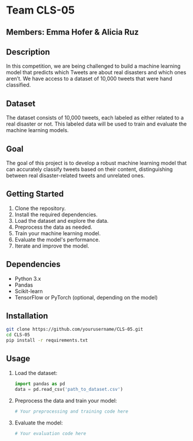 # Team CLS-05
## Members: Emma Hofer & Alicia Ruz


## Description

In this competition, we are being challenged to build a machine learning model that predicts which Tweets are about real disasters and which ones aren’t. We have access to a dataset of 10,000 tweets that were hand classified.

## Dataset

The dataset consists of 10,000 tweets, each labeled as either related to a real disaster or not. This labeled data will be used to train and evaluate the machine learning models.

## Goal

The goal of this project is to develop a robust machine learning model that can accurately classify tweets based on their content, distinguishing between real disaster-related tweets and unrelated ones.

## Getting Started

1. Clone the repository.
2. Install the required dependencies.
3. Load the dataset and explore the data.
4. Preprocess the data as needed.
5. Train your machine learning model.
6. Evaluate the model's performance.
7. Iterate and improve the model.

## Dependencies

- Python 3.x
- Pandas
- Scikit-learn
- TensorFlow or PyTorch (optional, depending on the model)

## Installation

```bash
git clone https://github.com/yourusername/CLS-05.git
cd CLS-05
pip install -r requirements.txt
```

## Usage

1. Load the dataset:
    ```python
    import pandas as pd
    data = pd.read_csv('path_to_dataset.csv')
    ```

2. Preprocess the data and train your model:
    ```python
    # Your preprocessing and training code here
    ```

3. Evaluate the model:
    ```python
    # Your evaluation code here
    ```

